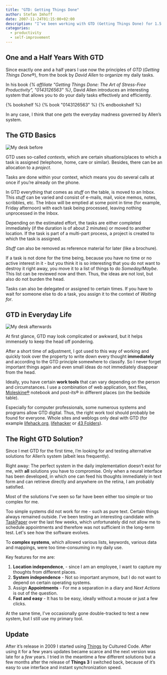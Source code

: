 ```yaml
---
title: "GTD: Getting Things Done"
author: Stefan Imhoff
date: 2007-11-24T01:15:00+02:00
description: "I’ve been working with GTD (Getting Things Done) for 1.5 years: An Introduction to Organization and Self-Management with GTD."
categories:
  - productivity
  - self-improvement
---
```


## One and a Half Years With GTD

Since exactly one and a half years I use now the principles of _GTD_ (<em>Getting Things Done</em>®), from the book by _David Allen_ to organize my daily tasks.

In his book _{% affiliate "Getting Things Done: The Art of Stress-Free Productivity", "0143126563" %}_, David Allen introduces an interesting system that allows you to do your daily tasks effectively and efficiently.

{% bookshelf %}
{% book "0143126563" %}
{% endbookshelf %}

In any case, I think that one _gets_ the everyday madness governed by Allen’s system.

## The GTD Basics

![My desk before](/assets/images/posts/gtd-before.jpg "This is what the inbox looked like before I sorted all loose ends")

GTD uses so-called _contexts_, which are certain situations/places to which a task is assigned (telephone, home, care or similar). Besides, there can be an allocation to a _project_.

Tasks are done within your context, which means you do several calls at once if you’re already on the phone.

In GTD everything that comes as _stuff_ on the table, is moved to an Inbox. This _stuff_ can be varied and consist of e-mails, mail, voice memos, notes, scribbles, etc. The Inbox will be emptied at some point in time (for example, Friday afternoon) with each task being processed, leaving nothing unprocessed in the Inbox.

Depending on the estimated effort, the tasks are either completed immediately (if the duration is of about 2 minutes) or moved to another location. If the task is part of a multi-part process, a project is created to which the task is assigned.

_Stuff_ can also be removed as reference material for later (like a brochure).

If a task is not done for the time being, because you have no time or no active interest in it - but you think it is so interesting that you do not want to destroy it right away, you move it to a list of things to do _Someday/Maybe_. This list can be reviewed now and then. Thus, the ideas are not lost, but also do not burden the head.

Tasks can also be delegated or assigned to certain times. If you have to wait for someone else to do a task, you assign it to the context of _Waiting for_.

## GTD in Everyday Life

![My desk afterwards](/assets/images/posts/gtd-after.jpg "This is what the inbox looked like after sorting all loose ends")

At first glance, GTD may look complicated or awkward, but it helps immensely to keep the head off pondering.

After a short time of adjustment, I got used to this way of working and quickly took over the property to write down every thought **immediately** and according to the GTD principle somewhere to classify. So I never forget important things again and even small ideas do not immediately disappear from the head.

Ideally, you have certain **work tools** that can vary depending on the person and circumstances. I use a combination of web application, text files, [Moleskine®](http://moleskine.com) notebook and post-its® in different places (on the bedside table).

Especially for computer professionals, some numerous systems and programs allow GTD digital. Thus, the right work tool should probably be found for everyone. Whole sites and weblogs only deal with GTD (for example [lifehack.org](https://www.lifehack.org/), [lifehacker](https://lifehacker.com/) or [43 Folders](http://www.43folders.com/)).

## The Right GTD Solution?

Since I met GTD for the first time, I’m looking for and testing alternative solutions for Allen’s system (albeit less frequently).

Right away: The perfect system in the daily implementation doesn’t exist for me, with **all** solutions you have to compromise. Only when a neural interface has been developed, in which one can feed his thoughts immediately in text form and can retrieve directly and anywhere on the retina, I am probably satisfied.

Most of the solutions I’ve seen so far have been either too simple or too complex for me.

Too simple systems did not work for me - such as pure text. Certain things always remained outside. I’ve been testing an interesting candidate with [TaskPaper](http://www.hogbaysoftware.com/products/taskpaper) over the last few weeks, which unfortunately did not allow me to schedule appointments and therefore was not sufficient in the long-term test. Let's see how the software evolves.

To **complex systems**, which allowed various lists, keywords, various data and mappings, were too time-consuming in my daily use.

Key features for me are:

1. **Location independence**, - since I am an employee, I want to capture my thoughts from different places.
2. **System independence** - Not so important anymore, but I do not want to depend on certain operating systems.
3. Assign **Appointments** - For me a separation in a diary and _Next Actions_ is out of the question.
4. **Fast and easy** - It has to be easy, ideally without a mouse or just a few clicks.

At the same time, I've occasionally gone double-tracked to test a new system, but I still use my primary tool.

## Update

After it’s release in 2009 I started using [Things](https://culturedcode.com/things/) by Cultured Code. After using it for a few years updates became scarce and the next version was late for a _few_ years. I tried in the meantime a few different solutions but a few months after the release of **Things 3** I switched back, because of it’s easy to use interface and instant synchronization speed.
